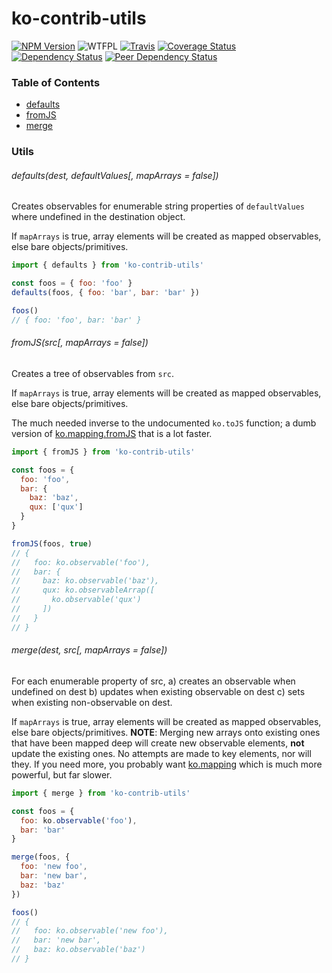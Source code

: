 # ko-contrib-utils

[![NPM Version](https://img.shields.io/npm/v/ko-contrib-utils.svg)](https://www.npmjs.com/package/ko-contrib-utils)
![WTFPL](https://img.shields.io/npm/l/ko-contrib-utils.svg)
[![Travis](https://img.shields.io/travis/Profiscience/ko-contrib-utils.svg)](https://travis-ci.org/Profiscience/ko-contrib-utils)
[![Coverage Status](https://coveralls.io/repos/github/Profiscience/ko-contrib-utils/badge.svg?branch=master)](https://coveralls.io/github/Profiscience/ko-contrib-utils?branch=master)
[![Dependency Status](https://img.shields.io/david/Profiscience/ko-contrib-utils.svg)](https://david-dm.org/Profiscience/ko-contrib-utils)
[![Peer Dependency Status](https://img.shields.io/david/peer/Profiscience/ko-contrib-utils.svg?maxAge=2592000)](https://david-dm.org/Profiscience/ko-contrib-utils#info=peerDependencies&view=table)

### Table of Contents
- [defaults](#defaultsdest-defaultvalues-maparrays--false)
- [fromJS](#fromjssrc-maparrays--false)
- [merge](#mergedest-src-maparrays--false)

### Utils

###### defaults(dest, defaultValues[, mapArrays = false])

Creates observables for enumerable string properties of `defaultValues` where undefined in the destination object.

If `mapArrays` is true, array elements will be created as mapped observables, else bare objects/primitives.

```javascript
import { defaults } from 'ko-contrib-utils'

const foos = { foo: 'foo' }
defaults(foos, { foo: 'bar', bar: 'bar' })

foos()
// { foo: 'foo', bar: 'bar' }
```

###### fromJS(src[, mapArrays = false])

Creates a tree of observables from `src`.

If `mapArrays` is true, array elements will be created as mapped observables, else bare objects/primitives.

The much needed inverse to the undocumented `ko.toJS` function; a dumb version of [ko.mapping.fromJS](http://knockoutjs.com/documentation/plugins-mapping.html)
that is a lot faster.

```javascript
import { fromJS } from 'ko-contrib-utils'

const foos = {
  foo: 'foo',
  bar: {
    baz: 'baz',
    qux: ['qux']
  }
}

fromJS(foos, true)
// {
//   foo: ko.observable('foo'),
//   bar: {
//     baz: ko.observable('baz'),
//     qux: ko.observableArrap([
//       ko.observable('qux')
//     ])
//   }
// }
```

###### merge(dest, src[, mapArrays = false])

For each enumerable property of src,
  a) creates an observable when undefined on dest
  b) updates when existing observable on dest
  c) sets when existing non-observable on dest.

If `mapArrays` is true, array elements will be created as mapped observables, else bare objects/primitives.
__NOTE__: Merging new arrays onto existing ones that have been mapped deep will create new observable elements,
__not__ update the existing ones. No attempts are made to key elements, nor will they. If you need more, you
probably want [ko.mapping](http://knockoutjs.com/documentation/plugins-mapping.html) which is much more powerful,
but far slower.

```javascript
import { merge } from 'ko-contrib-utils'

const foos = {
  foo: ko.observable('foo'),
  bar: 'bar'
}

merge(foos, {
  foo: 'new foo',
  bar: 'new bar',
  baz: 'baz'
})

foos()
// {
//   foo: ko.observable('new foo'),
//   bar: 'new bar',
//   baz: ko.observable('baz')
// }
```
